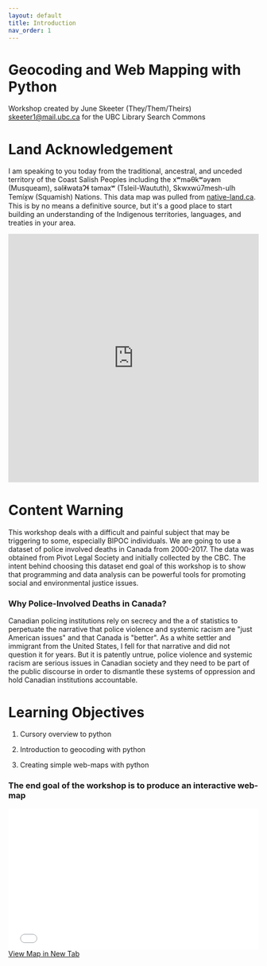 ```yaml
---
layout: default
title: Introduction
nav_order: 1
---
```

# Geocoding and Web Mapping with Python

Workshop created by June Skeeter (They/Them/Theirs) skeeter1@mail.ubc.ca for the UBC Library Search Commons



# Land Acknowledgement
I am speaking to you today from the traditional, ancestral, and unceded territory of the Coast Salish Peoples including the xʷməθkʷəy̓əm (Musqueam), səl̓ilwətaɁɬ təməxʷ (Tsleil-Waututh), Skwxwú7mesh-ulh Temíx̱w (Squamish) Nations.  This data map was pulled from [native-land.ca](https://native-land.ca/).  This is by no means a definitive source, but it's a good place to start building an understanding of the Indigenous territories, languages, and treaties in your area.
<iframe src="https://native-land.ca/api/embed/embed.html?maps=territories&position=49.268264,-123.157480" style="width:100%; height:500px; border:none;"></iframe>


# Content Warning

This workshop deals with a difficult and painful subject that may be triggering to some, especially BIPOC individuals.  We are going to use a dataset of police involved deaths in Canada from 2000-2017.  The data was obtained from Pivot Legal Society and initially collected by the CBC.  The intent behind choosing this dataset end goal of this workshop is to show that programming and data analysis can be powerful tools for promoting social and environmental justice issues.  


### Why Police-Involved Deaths in Canada?

Canadian policing institutions rely on secrecy and the a of statistics to perpetuate the narrative that police violence and systemic racism are "just American issues" and that Canada is "better".  As a white settler and immigrant from the United States, I fell for that narrative and did not question it for years.  But it is patently untrue, police violence and systemic racism are serious issues in Canadian society and they need to be part of the public discourse in order to dismantle these systems of oppression and hold Canadian institutions accountable.



# Learning Objectives

1) Cursory overview to python

2) Introduction to geocoding with python

3) Creating simple web-maps with python

### The end goal of the workshop is to produce an interactive web-map


<div style="overflow: hidden;
  padding-top: 56.25%;
  position: relative">
  <iframe src="PID_Toronto.html" title="Processes" scrolling="no" frameborder="0"
    style="border: 0;
   height: 100%;
   left: 0;
   position: absolute;
   top: 0;
   width: 100%;">
   <p>Your browser does not support iframes.</p>
 </iframe>
</div>
<a href="PID_Toronto.html" target="_blank">View Map in New Tab</a>
